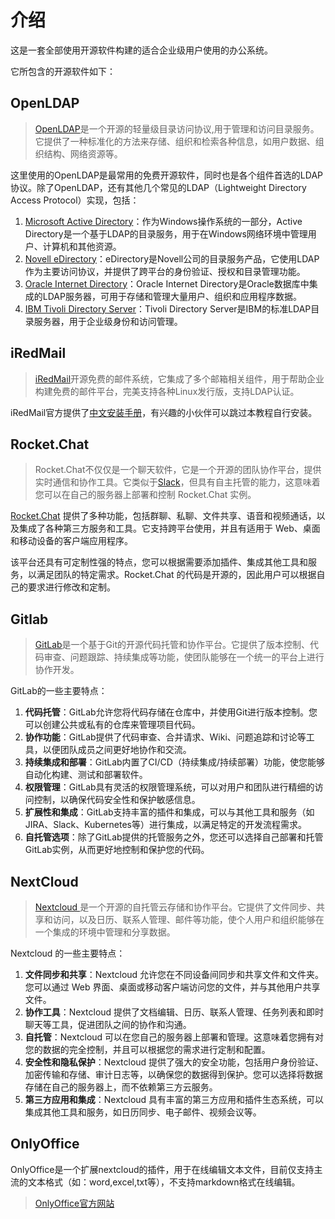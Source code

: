 # 介绍

这是一套全部使用开源软件构建的适合企业级用户使用的办公系统。

它所包含的开源软件如下：

## OpenLDAP

> [OpenLDAP](https://www.openldap.org/)是一个开源的轻量级目录访问协议,用于管理和访问目录服务。它提供了一种标准化的方法来存储、组织和检索各种信息，如用户数据、组织结构、网络资源等。

这里使用的OpenLDAP是最常用的免费开源软件，同时也是各个组件首选的LDAP协议。除了OpenLDAP，还有其他几个常见的LDAP（Lightweight Directory Access Protocol）实现，包括：

1. [Microsoft Active Directory](https://learn.microsoft.com/en-us/windows-server/identity/ad-ds/get-started/virtual-dc/active-directory-domain-services-overview)：作为Windows操作系统的一部分，Active Directory是一个基于LDAP的目录服务，用于在Windows网络环境中管理用户、计算机和其他资源。
2. [Novell eDirectory](https://www.microfocus.com/)：eDirectory是Novell公司的目录服务产品，它使用LDAP作为主要访问协议，并提供了跨平台的身份验证、授权和目录管理功能。
3. [Oracle Internet Directory](https://www.oracle.com/middleware/technologies/internet-directory.html)：Oracle Internet Directory是Oracle数据库中集成的LDAP服务器，可用于存储和管理大量用户、组织和应用程序数据。
4. [IBM Tivoli Directory Server](https://www.ibm.com/docs/en/sdse/6.3.0?topic=server-quick-start-guide)：Tivoli Directory Server是IBM的标准LDAP目录服务器，用于企业级身份和访问管理。

## iRedMail

> [iRedMail](https://www.iredmail.org/)开源免费的邮件系统，它集成了多个邮箱相关组件，用于帮助企业构建免费的邮件平台，完美支持各种Linux发行版，支持LDAP认证。

iRedMail官方提供了[中文安装手册](https://docs.iredmail.org/index.html)，有兴趣的小伙伴可以跳过本教程自行安装。

## Rocket.Chat

> Rocket.Chat不仅仅是一个聊天软件，它是一个开源的团队协作平台，提供实时通信和协作工具。它类似于[Slack](https://slack.com/intl/zh-cn/)，但具有自主托管的能力，这意味着您可以在自己的服务器上部署和控制 Rocket.Chat 实例。

[Rocket.Chat](https://www.rocket.chat/) 提供了多种功能，包括群聊、私聊、文件共享、语音和视频通话，以及集成了各种第三方服务和工具。它支持跨平台使用，并且有适用于 Web、桌面和移动设备的客户端应用程序。

该平台还具有可定制性强的特点，您可以根据需要添加插件、集成其他工具和服务，以满足团队的特定需求。Rocket.Chat 的代码是开源的，因此用户可以根据自己的要求进行修改和定制。

## Gitlab

> [GitLab](https://about.gitlab.com/)是一个基于Git的开源代码托管和协作平台。它提供了版本控制、代码审查、问题跟踪、持续集成等功能，使团队能够在一个统一的平台上进行协作开发。

GitLab的一些主要特点：

1. **代码托管**：GitLab允许您将代码存储在仓库中，并使用Git进行版本控制。您可以创建公共或私有的仓库来管理项目代码。
2. **协作功能**：GitLab提供了代码审查、合并请求、Wiki、问题追踪和讨论等工具，以便团队成员之间更好地协作和交流。
3. **持续集成和部署**：GitLab内置了CI/CD（持续集成/持续部署）功能，使您能够自动化构建、测试和部署软件。
4. **权限管理**：GitLab具有灵活的权限管理系统，可以对用户和团队进行精细的访问控制，以确保代码安全性和保护敏感信息。
5. **扩展性和集成**：GitLab支持丰富的插件和集成，可以与其他工具和服务（如JIRA、Slack、Kubernetes等）进行集成，以满足特定的开发流程需求。
6. **自托管选项**：除了GitLab提供的托管服务之外，您还可以选择自己部署和托管GitLab实例，从而更好地控制和保护您的代码。

## NextCloud

> [Nextcloud ](https://nextcloud.com/)是一个开源的自托管云存储和协作平台。它提供了文件同步、共享和访问，以及日历、联系人管理、邮件等功能，使个人用户和组织能够在一个集成的环境中管理和分享数据。

Nextcloud 的一些主要特点：

1. **文件同步和共享**：Nextcloud 允许您在不同设备间同步和共享文件和文件夹。您可以通过 Web 界面、桌面或移动客户端访问您的文件，并与其他用户共享文件。
2. **协作工具**：Nextcloud 提供了文档编辑、日历、联系人管理、任务列表和即时聊天等工具，促进团队之间的协作和沟通。
3. **自托管**：Nextcloud 可以在您自己的服务器上部署和管理。这意味着您拥有对您的数据的完全控制，并且可以根据您的需求进行定制和配置。
4. **安全性和隐私保护**：Nextcloud 提供了强大的安全功能，包括用户身份验证、加密传输和存储、审计日志等，以确保您的数据得到保护。您可以选择将数据存储在自己的服务器上，而不依赖第三方云服务。
5. **第三方应用和集成**：Nextcloud 具有丰富的第三方应用和插件生态系统，可以集成其他工具和服务，如日历同步、电子邮件、视频会议等。

## OnlyOffice

OnlyOffice是一个扩展nextcloud的插件，用于在线编辑文本文件，目前仅支持主流的文本格式（如：word,excel,txt等），不支持markdown格式在线编辑。

> [OnlyOffice官方网站](https://www.onlyoffice.com/)


